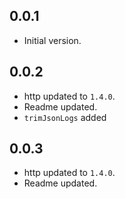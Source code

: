 ## 0.0.1

- Initial version.

## 0.0.2

- http updated to `1.4.0`.
- Readme updated.
- `trimJsonLogs` added

## 0.0.3

- http updated to `1.4.0`.
- Readme updated.